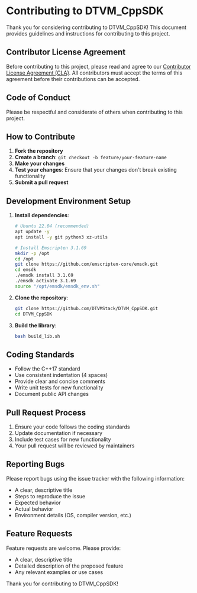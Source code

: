 # Contributing to DTVM_CppSDK

Thank you for considering contributing to DTVM_CppSDK! This document provides guidelines and instructions for contributing to this project.

## Contributor License Agreement

Before contributing to this project, please read and agree to our [Contributor License Agreement (CLA)](CLA.md). All contributors must accept the terms of this agreement before their contributions can be accepted.

## Code of Conduct

Please be respectful and considerate of others when contributing to this project.

## How to Contribute

1. **Fork the repository**
2. **Create a branch**: `git checkout -b feature/your-feature-name`
3. **Make your changes**
4. **Test your changes**: Ensure that your changes don't break existing functionality
5. **Submit a pull request**

## Development Environment Setup

1. **Install dependencies**:
   ```bash
   # Ubuntu 22.04 (recommended)
   apt update -y
   apt install -y git python3 xz-utils

   # Install Emscripten 3.1.69
   mkdir -p /opt
   cd /opt
   git clone https://github.com/emscripten-core/emsdk.git
   cd emsdk
   ./emsdk install 3.1.69
   ./emsdk activate 3.1.69
   source "/opt/emsdk/emsdk_env.sh"
   ```

2. **Clone the repository**:
   ```bash
   git clone https://github.com/DTVMStack/DTVM_CppSDK.git
   cd DTVM_CppSDK
   ```

3. **Build the library**:
   ```bash
   bash build_lib.sh
   ```

## Coding Standards

- Follow the C++17 standard
- Use consistent indentation (4 spaces)
- Provide clear and concise comments
- Write unit tests for new functionality
- Document public API changes

## Pull Request Process

1. Ensure your code follows the coding standards
2. Update documentation if necessary
3. Include test cases for new functionality
4. Your pull request will be reviewed by maintainers

## Reporting Bugs

Please report bugs using the issue tracker with the following information:
- A clear, descriptive title
- Steps to reproduce the issue
- Expected behavior
- Actual behavior
- Environment details (OS, compiler version, etc.)

## Feature Requests

Feature requests are welcome. Please provide:
- A clear, descriptive title
- Detailed description of the proposed feature
- Any relevant examples or use cases

Thank you for contributing to DTVM_CppSDK! 
